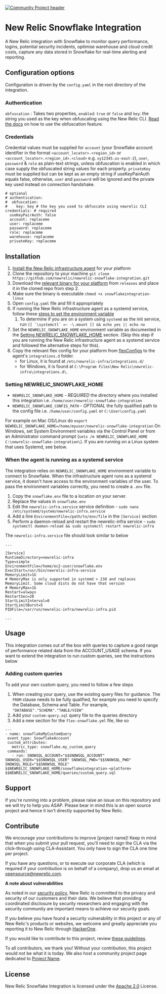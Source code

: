 [![Community Project header](https://github.com/newrelic/opensource-website/raw/master/src/images/categories/Community_Project.png)](https://opensource.newrelic.com/oss-category/#community-project)

# New Relic Snowflake Integration

A New Relic integration with Snowflake to monitor query performance, logins, potential security incidents, optimise warehouse and cloud credit costs, capture any data stored in Snowflake for real-time alerting and reporting.

## Configuration options
Configuration is driven by the `config.yaml` in the root directory of the integration. 

### Authentication

`obfuscation` : Takes two properties, `enabled`: `true` or `false` and `key`: the string you used as the key
when obfuscating using the New Relic CLI. [Read the docs](https://github.com/newrelic/newrelic-cli/blob/main/docs/cli/newrelic_agent_config_obfuscate.md) on how to use the obfuscation feature.

### Credentials

Credential values must be supplied for `account` (your Snowflake account identifier in the format `<account_locator>.<region_id>` or `<account_locator>.<region_id>.<cloud>` e.g. `xy12345.us-east-2`), `user`, `password` & `role` as plain-text strings, 
unless obfuscation is enabled in which case supply the obfuscated string values for each property. `privateKey` must be supplied but can be kept as an empty string if useKeyPairAuth equals false, otherwise, `user` and `password` will be ignored and the private key used instead on connection handshake.


```
# optional
# authentication:
#  obfuscation:
#    key: key # the key you used to obfuscate using newrelic CLI
credentials: # required
  useKeyPairAuth: false
  account: replaceme
  user: replaceme
  password: replaceme
  role: replaceme
  warehouse: replaceme
  privateKey: replaceme
```

## Installation

1. [Install the New Relic infrastructure agent](https://docs.newrelic.com/docs/infrastructure/install-infrastructure-agent) for your platform
2. Clone the repository to your machine `git clone https://github.com/newrelic/newrelic-snowflake-integration.git`
3. Download the [relevant binary for your platform](https://github.com/newrelic/newrelic-snowflake-integration/releases) from `releases` and place it in the cloned repo from step 2.
4. Make sure the binary is executable `chmod +x snowflakeintegration-linux`
5. Open `config.yaml` file and fill it appropriately
6. If running the New Relic infrastructure agent as a systemd service, follow these [steps to set the environment variable](#when-the-agent-is-running-as-a-systemd-service)
   1. To determine if you are on a system using `systemd` as the init service, run
   ``[[ `\systemctl` =~ -\.mount ]] && echo yes || echo no``
7. Set the `NEWRELIC_SNOWFLAKE_HOME` environment variable as documented in the [Setting NEWRELIC_SNOWFLAKE_HOME](#required-environment-variables) section. (Skip this step if you are running the New Relic infrastructure agent as a systemd service and followed the alternative steps for this).
8. Copy the relevant flex config for your platform from [flexConfigs](https://github.com/newrelic/newrelic-snowflake-integration/tree/main/flexConfigs) to the agent's `integrations.d` folder. 
    - for Linux, it is found at `/etc/newrelic-infra/integrations.d/`
    - for Windows, it is found at `C:\Program Files\New Relic\newrelic-infra\integrations.d\`.

### Setting NEWRELIC_SNOWFLAKE_HOME

- `NEWRELIC_SNOWFLAKE_HOME` - *REQUIRED* the directory where you installed this integration i.e. `/home/user/newrelic-snowflake-integration`
- `NEWRELIC_SNOWFLAKE_CONFIG_PATH` - *OPTIONAL* the fully qualified path to the config file i.e. `/home/user/config.yaml` or `C:\User\config.yaml`

For example on Mac OS/Linux do `export NEWRELIC_SNOWFLAKE_HOME=/home/myuser/newrelic-snowflake-integration`
On Windows, set System Environment variables via the Control Panel or from an Administrator command prompt (`setx /m NEWRELIC_SNOWFLAKE_HOME C:\newrelic-snowflake-integration\`). If you are running on a Linux system that uses Systemd, see below.

### When the agent is running as a systemd service

The integration relies on `NEWRELIC_SNOWFLAKE_HOME` environment variable to connect to Snowflake. When the infrastructure agent runs as a systemd service, it doesn't have access to the environment variables of the user. To pass the environment variables correctly, you need to create a `.env` file.

1. Copy the `snowflake.env` file to a location on your server.
2. Replace the values in `snowflake.env`
3. Edit the `newrelic-infra.service` service definition - `sudo nano /etc/systemd/system/newrelic-infra.service`
4. Add a line `EnvironmentFile=/path/to/env/file` in the `[Service]` section
5. Perform a daemon-reload and restart the newrelic-infra service - `sudo systemctl daemon-reload && sudo systemctl restart newrelic-infra`

The `newrelic-infra.service` file should look similar to below

```
...

[Service]
RuntimeDirectory=newrelic-infra
Type=simple
EnvironmentFile=/home/ec2-user/snowflake.env
ExecStart=/usr/bin/newrelic-infra-service
MemoryLimit=1G
# MemoryMax is only supported in systemd > 230 and replaces MemoryLimit. Some cloud dists do not have that version
# MemoryMax=1G
Restart=always
RestartSec=20
StartLimitInterval=0
StartLimitBurst=5
PIDFile=/var/run/newrelic-infra/newrelic-infra.pid

...
```

## Usage
This integration comes out of the box with queries to capture a good range of performance related data from the ACCOUNT_USAGE schema. If you want to extend the integration to run custom queries, see the instructions below

### Adding custom queries

To add your own custom query, you need to follow a few steps

1. When creating your query, use the existing query files for guidance. The `FROM` clause needs to be fully qualified, for example you need to specify the Database, Schema and Table. For example, `"DATABASE"."SCHEMA"."TABLE/VIEW"`
2. Add your `custom-query.sql` query file to the queries directory
3. Add a new section for the `flex-snowflake.yml` file, like so

```
---
- name: snowflakeMyCustomQuery
 event_type: SnowflakeAccount
 custom_attributes:
   metric_type: snowflake.my_custom_query
 commands:
   - run: SNOWSQL_ACCOUNT="$$SNOWSQL_ACCOUNT" SNOWSQL_USER="$$SNOWSQL_USER" SNOWSQL_PWD="$$SNOWSQL_PWD" SNOWSQL_ROLE="$$SNOWSQL_ROLE" $$NEWRELIC_SNOWFLAKE_HOME/snowflakeintegration-<platform> $$NEWRELIC_SNOWFLAKE_HOME/queries/custom_query.sql
```

## Support

If you're running into a problem, please raise an issue on this repository and we will try to help you ASAP. Please bear in mind this is an open source project and hence it isn't directly supported by New Relic.

## Contribute

We encourage your contributions to improve [project name]! Keep in mind that when you submit your pull request, you'll need to sign the CLA via the click-through using CLA-Assistant. You only have to sign the CLA one time per project.

If you have any questions, or to execute our corporate CLA (which is required if your contribution is on behalf of a company), drop us an email at opensource@newrelic.com.

**A note about vulnerabilities**

As noted in our [security policy](../../security/policy), New Relic is committed to the privacy and security of our customers and their data. We believe that providing coordinated disclosure by security researchers and engaging with the security community are important means to achieve our security goals.

If you believe you have found a security vulnerability in this project or any of New Relic's products or websites, we welcome and greatly appreciate you reporting it to New Relic through [HackerOne](https://hackerone.com/newrelic).

If you would like to contribute to this project, review [these guidelines](./CONTRIBUTING.md).

To all contributors, we thank you!  Without your contribution, this project would not be what it is today.  We also host a community project page dedicated to [Project Name](<LINK TO https://opensource.newrelic.com/projects/... PAGE>).

## License
New Relic Snowflake Integration is licensed under the [Apache 2.0](http://apache.org/licenses/LICENSE-2.0.txt) License.
